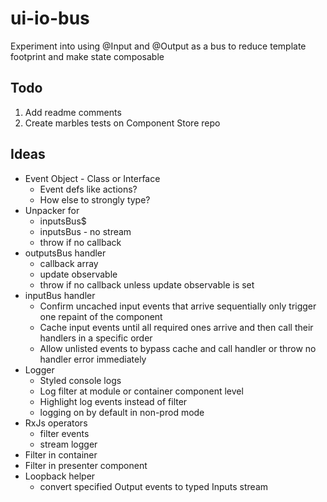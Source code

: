 # ui-io-bus

Experiment into using @Input and @Output as a bus to reduce template footprint and make state composable

## Todo

1. Add readme comments
2. Create marbles tests on Component Store repo

## Ideas

- Event Object - Class or Interface
  - Event defs like actions?
  - How else to strongly type?
- Unpacker for
  - inputsBus$
  - inputsBus - no stream
  - throw if no callback
- outputsBus handler
  - callback array
  - update observable
  - throw if no callback unless update observable is set
- inputBus handler
  - Confirm uncached input events that arrive sequentially only trigger one repaint of the component
  - Cache input events until all required ones arrive and then call their handlers in a specific order
  - Allow unlisted events to bypass cache and call handler or throw no handler error immediately
- Logger
  - Styled console logs
  - Log filter at module or container component level
  - Highlight log events instead of filter
  - logging on by default in non-prod mode
- RxJs operators
  - filter events
  - stream logger
- Filter in container
- Filter in presenter component
- Loopback helper
  - convert specified Output events to typed Inputs stream
